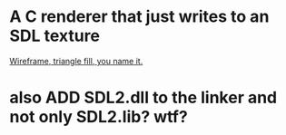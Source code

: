 # A C renderer that just writes to an SDL texture


[Wireframe, triangle fill, you name it.](img/video.mp4)



# also ADD SDL2.dll to the linker and not only SDL2.lib? wtf?